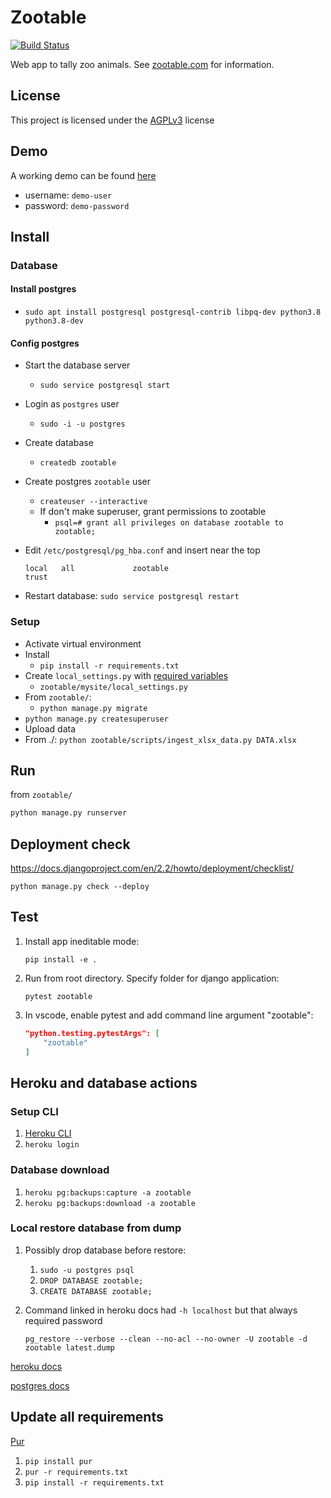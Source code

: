 # Zootable

[![Build Status](https://travis-ci.org/falkben/zootable.svg?branch=master)](https://travis-ci.org/falkben/zootable)

Web app to tally zoo animals. See [zootable.com](https://zootable.com) for information.

## License

This project is licensed under the [AGPLv3](http://www.gnu.org/licenses/agpl-3.0.html) license

## Demo

A working demo can be found [here](https://demo.zootable.com)

- username: `demo-user`
- password: `demo-password`

## Install

### Database

#### Install postgres

- `sudo apt install postgresql postgresql-contrib libpq-dev python3.8 python3.8-dev`

#### Config postgres

- Start the database server
  - `sudo service postgresql start`
- Login as `postgres` user
  - `sudo -i -u postgres`
- Create database
  - `createdb zootable`
- Create postgres `zootable` user
  - `createuser --interactive`
  - If don't make superuser, grant permissions to zootable
    - `psql=# grant all privileges on database zootable to zootable;`
- Edit `/etc/postgresql/pg_hba.conf` and insert near the top

  ```
  local   all             zootable                                trust
  ```

- Restart database: `sudo service postgresql restart`

### Setup

- Activate virtual environment
- Install
  - `pip install -r requirements.txt`
- Create `local_settings.py` with [required variables](zootable/mysite/settings.py)
  - `zootable/mysite/local_settings.py`
- From `zootable/`:
  - `python manage.py migrate`
- `python manage.py createsuperuser`
- Upload data
- From ./: `python zootable/scripts/ingest_xlsx_data.py DATA.xlsx`

## Run

from `zootable/`

```python
python manage.py runserver
```

## Deployment check

https://docs.djangoproject.com/en/2.2/howto/deployment/checklist/

`python manage.py check --deploy`

## Test

1. Install app ineditable mode:

   `pip install -e .`

1. Run from root directory. Specify folder for django application:

   `pytest zootable`

1. In vscode, enable pytest and add command line argument "zootable":

   ```json
   "python.testing.pytestArgs": [
       "zootable"
   ]
   ```

## Heroku and database actions

### Setup CLI

1. [Heroku CLI](https://devcenter.heroku.com/articles/heroku-cli#standalone-installation)
1. `heroku login`

### Database download

1. `heroku pg:backups:capture -a zootable`
1. `heroku pg:backups:download -a zootable`

### Local restore database from dump

1. Possibly drop database before restore:

   1. `sudo -u postgres psql`
   1. `DROP DATABASE zootable;`
   1. `CREATE DATABASE zootable;`

1. Command linked in heroku docs had `-h localhost` but that always required password

   `pg_restore --verbose --clean --no-acl --no-owner -U zootable -d zootable latest.dump`

[heroku docs](https://devcenter.heroku.com/articles/heroku-postgres-import-export)

[postgres docs](https://www.postgresql.org/docs/9.1/app-pgrestore.html)

## Update all requirements

[Pur](https://pypi.org/project/pur/)

1. `pip install pur`
1. `pur -r requirements.txt`
1. `pip install -r requirements.txt`

